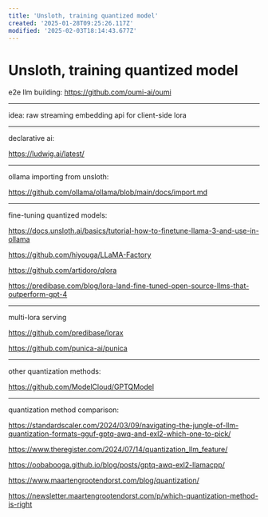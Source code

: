 ```yaml
---
title: 'Unsloth, training quantized model'
created: '2025-01-28T09:25:26.117Z'
modified: '2025-02-03T18:14:43.677Z'
---
```


# Unsloth, training quantized model

e2e llm building: https://github.com/oumi-ai/oumi

---

idea: raw streaming embedding api for client-side lora

---

declarative ai:

https://ludwig.ai/latest/

---

ollama importing from unsloth:

https://github.com/ollama/ollama/blob/main/docs/import.md

---

fine-tuning quantized models:

https://docs.unsloth.ai/basics/tutorial-how-to-finetune-llama-3-and-use-in-ollama

https://github.com/hiyouga/LLaMA-Factory

https://github.com/artidoro/qlora

https://predibase.com/blog/lora-land-fine-tuned-open-source-llms-that-outperform-gpt-4

---

multi-lora serving

https://github.com/predibase/lorax

https://github.com/punica-ai/punica

---

other quantization methods:

https://github.com/ModelCloud/GPTQModel

---

quantization method comparison:

https://standardscaler.com/2024/03/09/navigating-the-jungle-of-llm-quantization-formats-gguf-gptq-awq-and-exl2-which-one-to-pick/

https://www.theregister.com/2024/07/14/quantization_llm_feature/

https://oobabooga.github.io/blog/posts/gptq-awq-exl2-llamacpp/

https://www.maartengrootendorst.com/blog/quantization/

https://newsletter.maartengrootendorst.com/p/which-quantization-method-is-right


